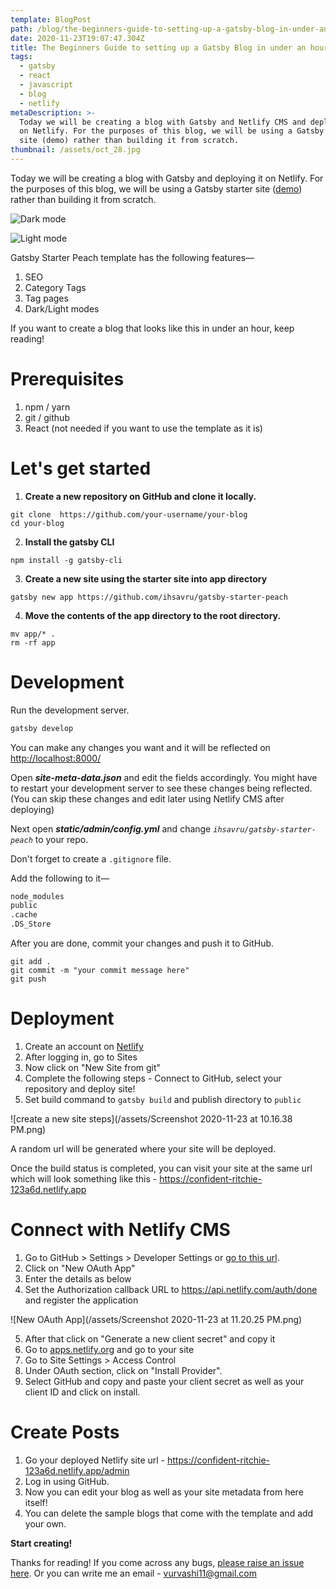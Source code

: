 ```yaml
---
template: BlogPost
path: /blog/the-beginners-guide-to-setting-up-a-gatsby-blog-in-under-an-hour
date: 2020-11-23T19:07:47.304Z
title: The Beginners Guide to setting up a Gatsby Blog in under an hour
tags:
  - gatsby
  - react
  - javascript
  - blog
  - netlify
metaDescription: >-
  Today we will be creating a blog with Gatsby and Netlify CMS and deploying it
  on Netlify. For the purposes of this blog, we will be using a Gatsby starter
  site (demo) rather than building it from scratch.
thumbnail: /assets/oct_28.jpg
---
```

Today we will be creating a blog with Gatsby and deploying it on Netlify. For the purposes of this blog, we will be using a Gatsby starter site ([demo](https://confident-ritchie-123a6d.netlify.app/)) rather than building it from scratch.

![Dark mode](/assets/confident-ritchie-123a6d.netlify.app_1.png)

![Light mode](/assets/confident-ritchie-123a6d.netlify.app_2.png)

Gatsby Starter Peach template has the following features—

1. SEO
2. Category Tags
3. Tag pages
4. Dark/Light modes

If you want to create a blog that looks like this in under an hour, keep reading!

# Prerequisites

1. npm / yarn
2. git / github
3. React (not needed if you want to use the template as it is)

# Let's get started

1. **Create a new repository on GitHub and clone it locally.**

```shell
git clone  https://github.com/your-username/your-blog
cd your-blog
```

2. **Install the gatsby CLI**

```shell
npm install -g gatsby-cli
```

3. **Create a new site using the starter site into app directory**

```shell
gatsby new app https://github.com/ihsavru/gatsby-starter-peach
```

4. **Move the contents of the app directory to the root directory.**

```shell
mv app/* .
rm -rf app
```

# Development

Run the development server.

```bash
gatsby develop
```

You can make any changes you want and it will be reflected on [](http://localhost:8000/)<http://localhost:8000/>

Open ***site-meta-data.json*** and edit the fields accordingly. You might have to restart your development server to see these changes being reflected. (You can skip these changes and edit later using Netlify CMS after deploying)

Next open ***static/admin/config.yml*** and change *`ihsavru/gatsby-starter-peach`* to your repo.

Don't forget to create a `.gitignore` file.

Add the following to it—

```bash
node_modules
public
.cache
.DS_Store

```

After you are done, commit your changes and push it to GitHub.

```shell
git add .
git commit -m "your commit message here"
git push
```

# Deployment

1. Create an account on [Netlify](https://app.netlify.com/)
2. After logging in, go to Sites
3. Now click on "New Site from git"
4. Complete the following steps - Connect to GitHub, select your repository and deploy site!
5. Set build command to `gatsby build` and publish directory to `public`

![create a new site steps](/assets/Screenshot 2020-11-23 at 10.16.38 PM.png)

A random url will be generated where your site will be deployed.

Once the build status is completed, you can visit your site at the same url which will look something like this - [](https://confident-ritchie-123a6d.netlify.app/)<https://confident-ritchie-123a6d.netlify.app>

# Connect with Netlify CMS

1. Go to GitHub > Settings > Developer Settings or [go to this url](https://github.com/settings/developers).
2. Click on "New OAuth App"
3. Enter the details as below
4. Set the Authorization callback URL to [](https://api.netlify.com/auth/done)<https://api.netlify.com/auth/done> and register the application

![New OAuth App](/assets/Screenshot 2020-11-23 at 11.20.25 PM.png)

5. After that click on "Generate a new client secret" and copy it
6. Go to [apps.netlify.org](http://apps.netlify.org) and go to your site
7. Go to Site Settings > Access Control
8. Under OAuth section, click on "Install Provider".
9. Select GitHub and copy and paste your client secret as well as your client ID and click on install.

# Create Posts

1. Go your deployed Netlify site url - <https://confident-ritchie-123a6d.netlify.app/admin>
2. Log in using GitHub.
3. Now you can edit your blog as well as your site metadata from here itself!
4. You can delete the sample blogs that come with the template and add your own.

**Start creating!**

Thanks for reading! If you come across any bugs, [please raise an issue here](https://github.com/ihsavru/gatsby-starter-peach). Or you can write me an email - [vurvashi11@gmail.com](mailto:vurvashi11@gmail.com)
